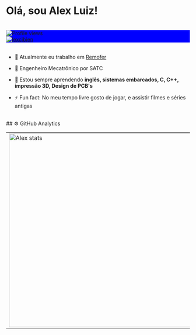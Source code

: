 # Olá, sou Alex Luiz!

<br>
<div display="flex" flex-direction="row" align-items="center" style="background:blue">
  <div>
    <img src="https://komarev.com/ghpvc/?username=lexcibien&color=orange&abbreviated=true" alt="Profile views" />
  </div>
  <div>
    <a href="https://linkedin.com/in/lexcibien" target="_blank">
      <img align="center" src="https://img.shields.io/badge/-lexcibien-05122A?style=flat&logo=linkedin" alt="lexcibien"/>
    </a> 
  </div>
</div> 
<br>

- 🔭 Atualmente eu trabalho em [Remofer](https://www.remoferdobrasil.com.br/)

- 🏫 Engenheiro Mecatrônico por SATC

- 🌱 Estou sempre aprendendo **inglês, sistemas embarcados, C, C++, impressão 3D, Design de PCB's**

- ⚡ Fun fact: No meu tempo livre gosto de jogar, e assistir filmes e séries antigas

<br>
## ⚙️ GitHub Analytics

<br>
<table align="center">
  <tr>
    <td><img width="530em" src="https://github-readme-stats.vercel.app/api?username=lexcibien&show_icons=true&theme=merko" alt="Alex stats" /></td>
    <td><a href="https://github.com/anuraghazra/github-readme-stats"><img src="https://github-readme-stats.vercel.app/api/top-langs/?username=lexcibien&layout=compact&theme=merko&hide_border=true" /></a></td>
  </tr>
</table>


